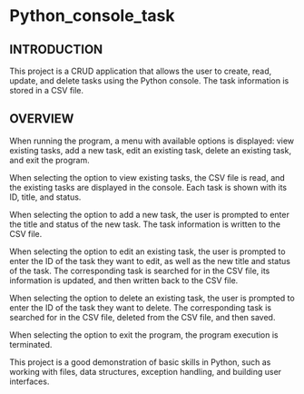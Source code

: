 # Python_console_task

## INTRODUCTION

This project is a CRUD application that allows the user to create, read, update, and delete tasks using the Python console. The task information is stored in a CSV file.

## OVERVIEW

When running the program, a menu with available options is displayed: view existing tasks, add a new task, edit an existing task, delete an existing task, and exit the program.

When selecting the option to view existing tasks, the CSV file is read, and the existing tasks are displayed in the console. Each task is shown with its ID, title, and status.

When selecting the option to add a new task, the user is prompted to enter the title and status of the new task. The task information is written to the CSV file.

When selecting the option to edit an existing task, the user is prompted to enter the ID of the task they want to edit, as well as the new title and status of the task. The corresponding task is searched for in the CSV file, its information is updated, and then written back to the CSV file.

When selecting the option to delete an existing task, the user is prompted to enter the ID of the task they want to delete. The corresponding task is searched for in the CSV file, deleted from the CSV file, and then saved.

When selecting the option to exit the program, the program execution is terminated.

This project is a good demonstration of basic skills in Python, such as working with files, data structures, exception handling, and building user interfaces.

